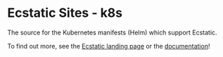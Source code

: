 # Ecstatic Sites - k8s

The source for the Kubernetes manifests (Helm) which support Ecstatic.

To find out more, see the [Ecstatic landing page](https://www.ecstaticsites.org/) or the [documentation](https://docs.ecstaticsites.org/)!
